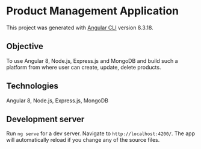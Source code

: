 # Product Management Application

This project was generated with [Angular CLI](https://github.com/angular/angular-cli) version 8.3.18.

## Objective

To use Angular 8, Node.js, Express.js and MongoDB and build such a platform from where user can create, update, delete products.

## Technologies

Angular 8, Node.js, Express.js, MongoDB

## Development server

Run `ng serve` for a dev server. Navigate to `http://localhost:4200/`. The app will automatically reload if you change any of the source files.
